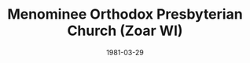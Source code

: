 ---
date: &id001 1981-03-29
end_date: null
location:
  address: "N8122 Pa\u2013Yae\u2013Wa\u2013Say Road"
  city: Zoar
  state: WI
minister:
- end: 1984-01-01
  name: Gordon Peterson
  start: 1981-01-01
  type: Supply Pastor
- end: 1986-01-01
  name: Kenneth Smith
  start: 1984-01-01
  type: Pastor
- end: 1996-01-01
  name: Daryl Daniels
  start: 1994-01-01
  type: Pastor
- end: 2014-01-01
  name: Karl Thompson
  start: 2003-01-01
  type: Pastor
ministers:
- Gordon Peterson
- Kenneth Smith
- Daryl Daniels
- Karl Thompson
name: Menominee Orthodox Presbyterian Church
names:
- end: null
  name: Menominee Orthodox Presbyterian Church
  start: 1981-03-29
origination_date: *id001
raw_data: "WI Zoar\nMenominee Orthodox Presbyterian Church  (March 29, 1981\u2013\
  \ )\nN8122 Pa\u2013Yae\u2013Wa\u2013Say Road\nSupply: Gordon Peterson, 1981\u2013\
  84\nPastors: Kenneth Smith, 1984\u201386\nDaryl Daniels, 1994\u201396\nKarl Thompson,\
  \ 2003\u201314"
states:
- WI
status:
  active: true
  end_date: null
  reason: null
  received_from: null
  withdrawal_to: null
title: Menominee Orthodox Presbyterian Church (Zoar WI)
year_established:
- 1981

---